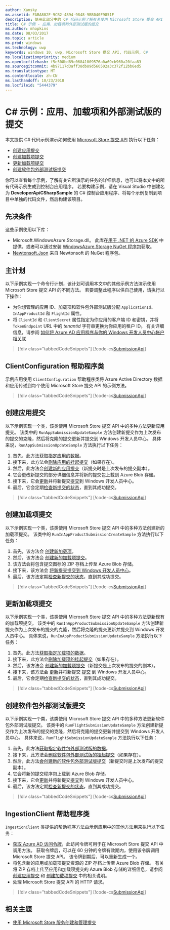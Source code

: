 ```yaml
---
author: Xansky
ms.assetid: FABA802F-9CB2-4894-9848-9BB040F9851F
description: 使用此部分中的 C# 代码示例了解有关使用 Microsoft Store 提交 API 的详细信息。
title: C# 示例 - 应用、加载项和外部测试版的提交
ms.author: mhopkins
ms.date: 08/03/2017
ms.topic: article
ms.prod: windows
ms.technology: uwp
keywords: windows 10, uwp, Microsoft Store 提交 API, 代码示例, C#
ms.localizationpriority: medium
ms.openlocfilehash: f5e508bd89c06841009576a0a69cb960a20faa83
ms.sourcegitcommit: 4b97117d3aff38db89d560502a3c372f12bb6ed5
ms.translationtype: MT
ms.contentlocale: zh-CN
ms.lasthandoff: 10/23/2018
ms.locfileid: "5444379"
---
```

# <a name="c-sample-submissions-for-apps-add-ons-and-flights"></a>C\# 示例：应用、加载项和外部测试版的提交

本文提供 C# 代码示例演示如何使用 [Microsoft Store 提交 API](create-and-manage-submissions-using-windows-store-services.md) 执行以下任务：

* [创建应用提交](#create-app-submission)
* [创建加载项提交](#create-add-on-submission)
* [更新加载项提交](#update-add-on-submission)
* [创建软件包外部测试版提交](#create-flight-submission)

你可以查看每个示例，了解有关它所演示的任务的详细信息，也可以将本文中的所有代码示例生成到控制台应用程序。 若要构建示例，请在 Visual Studio 中创建名为 **DeveloperApiCSharpSample** 的 C# 控制台应用程序、将每个示例复制到项目中单独的代码文件，然后构建该项目。

## <a name="prerequisites"></a>先决条件

这些示例使用以下库：

* Microsoft.WindowsAzure.Storage.dll。 此库在[用于 .NET 的 Azure SDK](https://azure.microsoft.com/downloads/) 中提供，或者可以通过安装 [WindowsAzure.Storage NuGet 程序包](https://www.nuget.org/packages/WindowsAzure.Storage)获取。
* [Newtonsoft.Json](http://www.newtonsoft.com/json) 来自 Newtonsoft 的 NuGet 程序包。

## <a name="main-program"></a>主计划

以下示例实现一个命令行计划，该计划可调用本文中的其他示例方法演示使用 Microsoft Store 提交 API 的不同方法。 若要调整此程序以供自己使用，请执行以下操作：

* 为你想管理的应用 ID、加载项和软件包外部测试版分配 ```ApplicationId```、```InAppProductId``` 和 ```FlightId``` 属性。
* 将 ```ClientId``` 和 ```ClientSecret``` 属性指定为你应用的客户端 ID 和密钥，并将 ```TokenEndpoint``` URL 中的 *tenantid* 字符串更换为你应用的租户 ID。 有关详细信息，请参阅 [如何将 Azure AD 应用程序与你的 Windows 开发人员中心帐户相关联](create-and-manage-submissions-using-windows-store-services.md#how-to-associate-an-azure-ad-application-with-your-windows-dev-center-account)

> [!div class="tabbedCodeSnippets"]
[!code-cs[SubmissionApi](./code/StoreServicesExamples_Submission/cs/Program.cs#Main)]

<span id="clientconfiguration" />

## <a name="clientconfiguration-helper-class"></a>ClientConfiguration 帮助程序类

示例应用使用 ```ClientConfiguration``` 帮助程序类将 Azure Active Directory 数据和应用传递到每个使用 Microsoft Store 提交 API 的示例方法。

> [!div class="tabbedCodeSnippets"]
[!code-cs[SubmissionApi](./code/StoreServicesExamples_Submission/cs/ClientConfiguration.cs#ClientConfiguration)]

<span id="create-app-submission" />

## <a name="create-an-app-submission"></a>创建应用提交

以下示例实现一个类，该类使用 Microsoft Store 提交 API 中的多种方法更新应用提交。 该类中的 ```RunAppSubmissionUpdateSample``` 方法创建新提交作为上次发布的提交的克隆，然后将克隆的提交更新并提交到 Windows 开发人员中心。 具体来说，```RunAppSubmissionUpdateSample``` 方法执行以下任务：

1. 首先，此方法[获取指定应用的数据](get-an-app.md)。
2. 接下来，此方法会[删除应用的挂起提交](delete-an-app-submission.md)（如果存在）。
3. 然后，此方法会[创建新的应用提交](create-an-app-submission.md)（新提交时是上次发布的提交副本）。
4. 它会更改新提交的部分详细信息并将新的提交包上载到 Azure Blob 存储。
5. 接下来，它会[更新](update-an-app-submission.md)并将新提交[提交](commit-an-app-submission.md)到 Windows 开发人员中心。
6. 最后，它会定期[检查新提交的状态](get-status-for-an-app-submission.md)，直到其成功提交。

> [!div class="tabbedCodeSnippets"]
[!code-cs[SubmissionApi](./code/StoreServicesExamples_Submission/cs/AppSubmissionUpdateSample.cs#AppSubmissionUpdateSample)]

<span id="create-add-on-submission" />

## <a name="create-an-add-on-submission"></a>创建加载项提交

以下示例实现一个类，该类使用 Microsoft Store 提交 API 中的多种方法创建新的加载项提交。 该类中的 ```RunInAppProductSubmissionCreateSample``` 方法执行以下任务：

1. 首先，该方法会 [创建新加载项](create-an-add-on.md)。
2. 然后，该方法会 [创建新的加载项提交](create-an-add-on-submission.md)。
3. 该方法会将包含提交图标的 ZIP 存档上传至 Azure Blob 存储。
4. 接下来，该方法会  [将新提交提交到 Windows 开发人员中心](commit-an-add-on-submission.md)。
5. 最后，该方法定期[检查新提交的状态](get-status-for-an-add-on-submission.md)，直到其成功提交。

> [!div class="tabbedCodeSnippets"]
[!code-cs[SubmissionApi](./code/StoreServicesExamples_Submission/cs/InAppProductSubmissionCreateSample.cs#InAppProductSubmissionCreateSample)]

<span id="update-add-on-submission" />

## <a name="update-an-add-on-submission"></a>更新加载项提交

以下示例实现一个类，该类使用 Microsoft Store 提交 API 中的多种方法更新现有的加载项提交。 该类中的 ```RunInAppProductSubmissionUpdateSample``` 方法创建新提交作为上次发布的提交的克隆，然后将克隆的提交更新并提交到 Windows 开发人员中心。 具体来说，```RunInAppProductSubmissionUpdateSample``` 方法执行以下任务：

1. 首先，此方法[获取指定加载项的数据](get-an-add-on.md)。
2. 接下来，此方法会[删除加载项的挂起提交](delete-an-add-on-submission.md)（如果存在）。
3. 然后，该方法会 [创建新的加载项提交](create-an-add-on-submission.md)（新提交是上次发布的提交的副本）。
5. 接下来，该方法会 [更新](update-an-add-on-submission.md)并将新提交 [提交](commit-an-add-on-submission.md) 到 Windows 开发人员中心。
6. 最后，它会定期[检查新提交的状态](get-status-for-an-add-on-submission.md)，直到其成功提交。

> [!div class="tabbedCodeSnippets"]
[!code-cs[SubmissionApi](./code/StoreServicesExamples_Submission/cs/InAppProductSubmissionUpdateSample.cs#InAppProductSubmissionUpdateSample)]

<span id="create-flight-submission" />

## <a name="create-a-package-flight-submission"></a>创建软件包外部测试版提交

以下示例实现一个类，该类使用 Microsoft Store 提交 API 中的多种方法更新软件包外部测试版提交。 该类中的 ```RunFlightSubmissionUpdateSample``` 方法创建新提交作为上次发布的提交的克隆，然后将克隆的提交更新并提交到 Windows 开发人员中心。 具体来说，```RunFlightSubmissionUpdateSample``` 方法执行以下任务：

1. 首先，此方法[获取指定软件包外部测试版的数据](get-a-flight.md)。
2. 接下来，此方法会[删除软件包外部测试版的挂起提交](delete-a-flight-submission.md)（如果存在）。
3. 然后，此方法[会创建新的软件包外部测试版提交](create-a-flight-submission.md)（新提交时是上次发布的提交副本）。
4. 它会将新的提交程序包上载到 Azure Blob 存储。
5. 接下来，它会[更新](update-a-flight-submission.md)并将新提交[提交](commit-a-flight-submission.md)到 Windows 开发人员中心。
6. 最后，该方法定期[检查新提交的状态](get-status-for-a-flight-submission.md)，直到其成功提交。

> [!div class="tabbedCodeSnippets"]
[!code-cs[SubmissionApi](./code/StoreServicesExamples_Submission/cs/FlightSubmissionUpdateSample.cs#FlightSubmissionUpdateSample)]

<span id="ingestionclient" />

## <a name="ingestionclient-helper-class"></a>IngestionClient 帮助程序类

```IngestionClient``` 类提供的帮助程序方法由示例应用中的其他方法用来执行以下任务：

* [获取 Azure AD 访问令牌](create-and-manage-submissions-using-windows-store-services.md#obtain-an-azure-ad-access-token)，此访问令牌可用于在 Microsoft Store 提交 API 中调用方法。 获取令牌后，可以在 60 分钟的令牌有效期内，使用该令牌调用 Microsoft Store 提交 API。 该令牌到期后，可以重新生成一个。
* 将包含新的应用或加载项提交资源的 ZIP 存档上传至 Azure Blob 存储。 有关将 ZIP 存档上传至应用和加载项提交的 Azure Blob 存储的详细信息，请参阅 [创建应用提交](manage-app-submissions.md#create-an-app-submission) 和 [创建加载项提交](manage-add-on-submissions.md#create-an-add-on-submission) 中的相关说明。
* 处理 Microsoft Store 提交 API 的 HTTP 请求。

> [!div class="tabbedCodeSnippets"]
[!code-cs[SubmissionApi](./code/StoreServicesExamples_Submission/cs/IngestionClient.cs#IngestionClient)]

## <a name="related-topics"></a>相关主题

* [使用 Microsoft Store 服务创建和管理提交](create-and-manage-submissions-using-windows-store-services.md)
